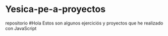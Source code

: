 # Yesica-pe-a-proyectos
repositorio
#Hola
Estos son algunos ejerciciós y proyectos que he realizado con JavaScript
